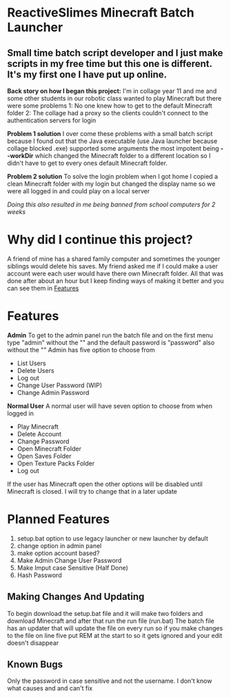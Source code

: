 
# **ReactiveSlimes Minecraft Batch Launcher**

## Small time batch script developer and I just make scripts in my free time but this one is different. It's my first one I have put up online.

**Back story on how I began this project:**
I'm in collage year 11 and me and some other students in our robotic class wanted to play Minecraft but there were some problems
1: No one knew how to get to the default Minecraft folder 
2: The collage had a proxy so the clients couldn't connect to the authentication servers for login

**Problem 1 solution**
I over come these problems with a small batch script because I found out that the Java executable  (use Java launcher because collage blocked .exe) supported some arguments the most impotent being  **--workDir**  which changed the Minecraft folder to a different location so I didn't have to get to every ones default Minecraft folder.

**Problem 2 solution**
To solve the login problem when I got home I copied a clean Minecraft folder with my login but changed the 
display name so we were all logged in and could play on a local server

*Doing this also resulted in me being banned from school computers for 2 weeks*

# Why did I continue this project?

A friend of mine has a shared family computer and sometimes the younger siblings would delete his saves. My friend asked me if I could make a user account were each user would have there own Minecraft folder. All that was done after about an hour but I keep finding ways of making it better and you can see them in [Features](#features)


# Features
**Admin**
To get to the admin panel run the batch file and on the first menu type "admin" without the "" and the default password is "password" also without the ""
Admin has five option to choose from

 - List Users
 - Delete Users
 - Log out
 - Change User Password (WIP)
 - Change Admin Password

**Normal User**
A normal user will have seven option to choose from when logged in

 - Play Minecraft
 - Delete Account
 - Change Password
 - Open Minecraft Folder
 - Open Saves Folder 
 - Open Texture Packs Folder
 - Log out

If the user has Minecraft open the other options will be disabled until Minecraft is closed. I will try to change that in a later update

# Planned Features

 1. setup.bat option to use legacy launcher or new launcher by default
 2. change option in admin panel
 3. make option account based?
 4. Make Admin Change User Password
 5. Make Imput case Sensitive (Half Done)
 6. Hash Password

## Making Changes And Updating

To begin download the setup.bat file and it will make two folders and download Minecraft and after that run the run file (run.bat)
The batch file has an updater that will update the file on every run so if you make changes to the file on line five put REM at the start to so it gets ignored and your edit doesn't disappear

## Known Bugs
Only the password in case sensitive and not the username. I don't know what causes and and can't fix
